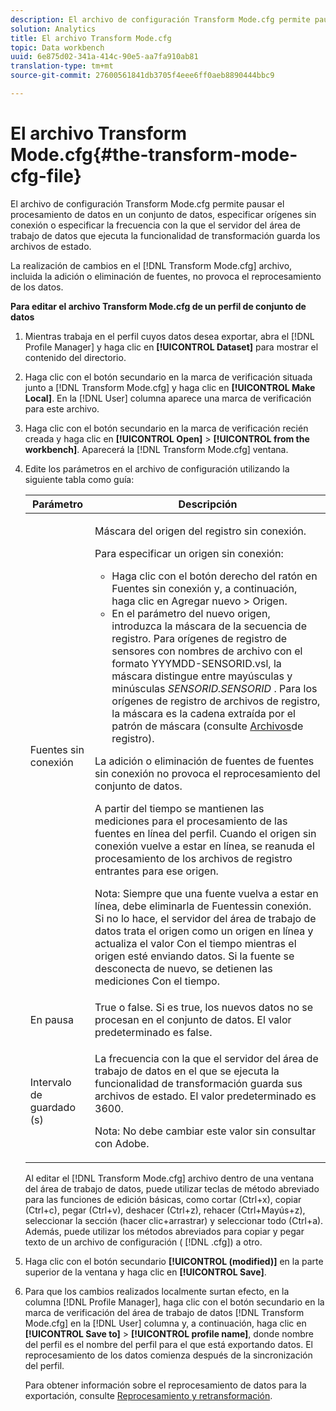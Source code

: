 ```yaml
---
description: El archivo de configuración Transform Mode.cfg permite pausar el procesamiento de datos en un conjunto de datos, especificar orígenes sin conexión o especificar la frecuencia con la que el servidor del área de trabajo de datos que ejecuta la funcionalidad de transformación guarda los archivos de estado.
solution: Analytics
title: El archivo Transform Mode.cfg
topic: Data workbench
uuid: 6e875d02-341a-414c-90e5-aa7fa910ab81
translation-type: tm+mt
source-git-commit: 27600561841db3705f4eee6ff0aeb8890444bbc9

---
```



# El archivo Transform Mode.cfg{#the-transform-mode-cfg-file}

El archivo de configuración Transform Mode.cfg permite pausar el procesamiento de datos en un conjunto de datos, especificar orígenes sin conexión o especificar la frecuencia con la que el servidor del área de trabajo de datos que ejecuta la funcionalidad de transformación guarda los archivos de estado.

La realización de cambios en el [!DNL Transform Mode.cfg] archivo, incluida la adición o eliminación de fuentes, no provoca el reprocesamiento de los datos.

**Para editar el archivo Transform Mode.cfg de un perfil de conjunto de datos**

1. Mientras trabaja en el perfil cuyos datos desea exportar, abra el [!DNL Profile Manager] y haga clic en **[!UICONTROL Dataset]** para mostrar el contenido del directorio.
1. Haga clic con el botón secundario en la marca de verificación situada junto a [!DNL Transform Mode.cfg] y haga clic en **[!UICONTROL Make Local]**. En la [!DNL User] columna aparece una marca de verificación para este archivo.
1. Haga clic con el botón secundario en la marca de verificación recién creada y haga clic en **[!UICONTROL Open]** > **[!UICONTROL from the workbench]**. Aparecerá la [!DNL Transform Mode.cfg] ventana.
1. Edite los parámetros en el archivo de configuración utilizando la siguiente tabla como guía:

   <table id="table_9FC00BD54FD8439DA17AEF61AC2ACD50"> 
    <thead> 
    <tr> 
    <th colname="col1" class="entry"> Parámetro </th> 
    <th colname="col2" class="entry"> Descripción </th> 
    </tr> 
    </thead>
    <tbody> 
    <tr> 
    <td colname="col1"> Fuentes sin conexión </td> 
    <td colname="col2"> <p>Máscara del origen del registro sin conexión. </p> <p> Para especificar un origen sin conexión: </p> 
    <ul id="ul_B93F945A697C4882ADE420438712B0B0"> 
     <li id="li_617C04FE9F1C4E998394F224CFEA21F3"> Haga clic con el botón derecho del ratón <span class="uicontrol"> en Fuentes</span> sin conexión y, a continuación, haga clic en <span class="uicontrol"> Agregar nuevo</span> &gt; <span class="uicontrol"> Origen</span>. </li> 
    <li id="li_B263A294D1F14D62BBAA5DBF3B388C38"> En el parámetro del nuevo origen, introduzca la máscara de la secuencia de registro. Para orígenes de registro de sensores con nombres de archivo con el formato <span class="filepath"> YYYMDD-SENSORID.vsl</span>, la máscara distingue entre mayúsculas y minúsculas <i>SENSORID.SENSORID</i> . Para los orígenes de registro de archivos de registro, la máscara es la cadena extraída por el patrón <span class="wintitle"> de</span> máscara (consulte <a href="../../../../home/c-dataset-const-proc/c-log-proc-config-file/c-log-sources.md#concept-3d4fb817c057447d90f166b1183b461e"> Archivos</a>de registro). </li> 
    </ul> <p> La adición o eliminación de fuentes de <span class="wintitle"> fuentes</span> sin conexión no provoca el reprocesamiento del conjunto de datos. </p> <p> A partir del tiempo se mantienen las mediciones para el procesamiento de las fuentes en línea del perfil. Cuando el origen sin conexión vuelve a estar en línea, se reanuda el procesamiento de los archivos de registro entrantes para ese origen. </p> <p> <p>Nota: Siempre que una fuente vuelva a estar en línea, debe eliminarla de <span class="wintitle"> Fuentes</span>sin conexión. Si no lo hace, el servidor del área de trabajo de datos trata el origen como un origen en línea y actualiza el valor Con el tiempo mientras el origen esté enviando datos. Si la fuente se desconecta de nuevo, se detienen las mediciones Con el tiempo. </p> </p> </td> 
    </tr> 
    <tr> 
    <td colname="col1"> En pausa </td> 
    <td colname="col2"> True o false. Si es true, los nuevos datos no se procesan en el conjunto de datos. El valor predeterminado es false. </td> 
    </tr> 
    <tr> 
    <td colname="col1"> Intervalo de guardado (s) </td> 
    <td colname="col2"> <p>La frecuencia con la que el servidor del área de trabajo de datos en el que se ejecuta la funcionalidad de transformación guarda sus archivos de estado. El valor predeterminado es 3600. </p> <p> <p>Nota:  No debe cambiar este valor sin consultar con Adobe. </p> </p> </td> 
    </tr> 
    </tbody> 
   </table>

   Al editar el [!DNL Transform Mode.cfg] archivo dentro de una ventana del área de trabajo de datos, puede utilizar teclas de método abreviado para las funciones de edición básicas, como cortar (Ctrl+x), copiar (Ctrl+c), pegar (Ctrl+v), deshacer (Ctrl+z), rehacer (Ctrl+Mayús+z), seleccionar la sección (hacer clic+arrastrar) y seleccionar todo (Ctrl+a). Además, puede utilizar los métodos abreviados para copiar y pegar texto de un archivo de configuración ( [!DNL .cfg]) a otro.

1. Haga clic con el botón secundario **[!UICONTROL (modified)]** en la parte superior de la ventana y haga clic en **[!UICONTROL Save]**.
1. Para que los cambios realizados localmente surtan efecto, en la columna [!DNL Profile Manager], haga clic con el botón secundario en la marca de verificación del área de trabajo de datos [!DNL Transform Mode.cfg] en la [!DNL User] columna y, a continuación, haga clic en **[!UICONTROL Save to]** > **[!UICONTROL profile name]**, donde nombre del perfil es el nombre del perfil para el que está exportando datos. El reprocesamiento de los datos comienza después de la sincronización del perfil.

   Para obtener información sobre el reprocesamiento de datos para la exportación, consulte [Reprocesamiento y retransformación](../../../../home/c-dataset-const-proc/c-reproc-retrans/c-unst-reproc-retrans.md).
